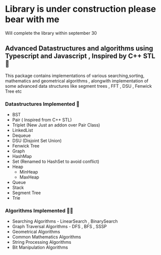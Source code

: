# Library is under construction please bear with me
Will complete the library within september 30


## Advanced Datastructures and algorithms using Typescript and Javascript , Inspired by C++ STL :tada:
This package contains implementations of various searching,sorting, mathematics and geometrical algorithms , alongwith implementation of some advanced data structures like segment trees , FFT , DSU , Fenwick Tree etc

### Datastructures Implemented :muscle:
- BST
- Pair ( Inspired from C++ STL)
- Triplet (New Just an addon over Pair Class)
- LinkedList
- Dequeue
- DSU (Disjoint Set Union)
- Fenwick Tree
- Graph
- HashMap
- Set (Renamed to HashSet to avoid conflict)
- Heap 
  - MinHeap
  - MaxHeap
- Queue
- Stack
- Segment Tree
- Trie

### Algorithms Implemented :astronaut:
- Searching Algorithms - LinearSearch , BinarySearch
- Graph Traversal Algorithms - DFS , BFS , SSSP 
- Geometrical Algorithms
- Common Mathematics Algorithms 
- String Processing Algorithms
- Bit Manipulation Algorithms